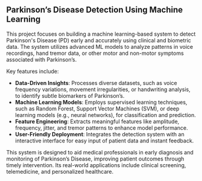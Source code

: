## Parkinson’s Disease Detection Using Machine Learning   

This project focuses on building a machine learning-based system to detect Parkinson's Disease (PD) early and accurately using clinical and biometric data. The system utilizes advanced ML models to analyze patterns in voice recordings, hand tremor data, or other motor and non-motor symptoms associated with Parkinson’s.  

Key features include:  
- **Data-Driven Insights**: Processes diverse datasets, such as voice frequency variations, movement irregularities, or handwriting analysis, to identify subtle biomarkers of Parkinson’s.  
- **Machine Learning Models**: Employs supervised learning techniques, such as Random Forest, Support Vector Machines (SVM), or deep learning models (e.g., neural networks), for classification and prediction.  
- **Feature Engineering**: Extracts meaningful features like amplitude, frequency, jitter, and tremor patterns to enhance model performance.  
- **User-Friendly Deployment**: Integrates the detection system with an interactive interface for easy input of patient data and instant feedback.  

This system is designed to aid medical professionals in early diagnosis and monitoring of Parkinson’s Disease, improving patient outcomes through timely intervention. Its real-world applications include clinical screening, telemedicine, and personalized healthcare.
